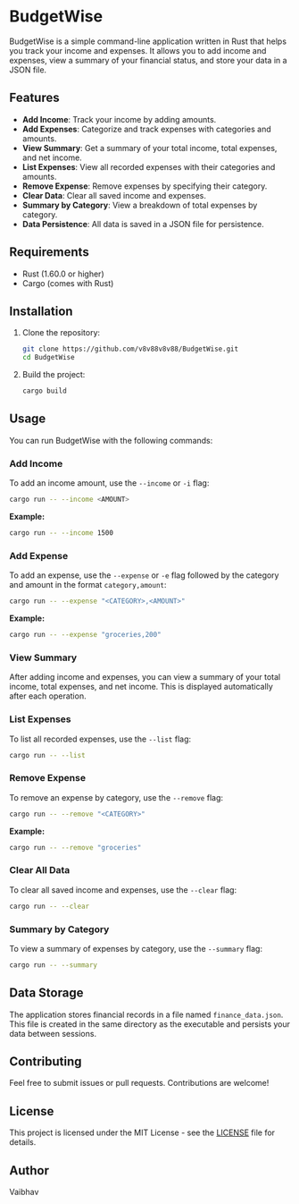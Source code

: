 # BudgetWise

BudgetWise is a simple command-line application written in Rust that helps you track your income and expenses. It allows you to add income and expenses, view a summary of your financial status, and store your data in a JSON file.

## Features

- **Add Income**: Track your income by adding amounts.
- **Add Expenses**: Categorize and track expenses with categories and amounts.
- **View Summary**: Get a summary of your total income, total expenses, and net income.
- **List Expenses**: View all recorded expenses with their categories and amounts.
- **Remove Expense**: Remove expenses by specifying their category.
- **Clear Data**: Clear all saved income and expenses.
- **Summary by Category**: View a breakdown of total expenses by category.
- **Data Persistence**: All data is saved in a JSON file for persistence.

## Requirements

- Rust (1.60.0 or higher)
- Cargo (comes with Rust)

## Installation

1. Clone the repository:

   ```bash
   git clone https://github.com/v8v88v8v88/BudgetWise.git
   cd BudgetWise
   ```

2. Build the project:

   ```bash
   cargo build
   ```

## Usage

You can run BudgetWise with the following commands:

### Add Income

To add an income amount, use the `--income` or `-i` flag:

```bash
cargo run -- --income <AMOUNT>
```

**Example:**

```bash
cargo run -- --income 1500
```

### Add Expense

To add an expense, use the `--expense` or `-e` flag followed by the category and amount in the format `category,amount`:

```bash
cargo run -- --expense "<CATEGORY>,<AMOUNT>"
```

**Example:**

```bash
cargo run -- --expense "groceries,200"
```

### View Summary

After adding income and expenses, you can view a summary of your total income, total expenses, and net income. This is displayed automatically after each operation.

### List Expenses

To list all recorded expenses, use the `--list` flag:

```bash
cargo run -- --list
```

### Remove Expense

To remove an expense by category, use the `--remove` flag:

```bash
cargo run -- --remove "<CATEGORY>"
```

**Example:**

```bash
cargo run -- --remove "groceries"
```

### Clear All Data

To clear all saved income and expenses, use the `--clear` flag:

```bash
cargo run -- --clear
```

### Summary by Category

To view a summary of expenses by category, use the `--summary` flag:

```bash
cargo run -- --summary
```

## Data Storage

The application stores financial records in a file named `finance_data.json`. This file is created in the same directory as the executable and persists your data between sessions.

## Contributing

Feel free to submit issues or pull requests. Contributions are welcome!

## License

This project is licensed under the MIT License - see the [LICENSE](LICENSE) file for details.

## Author

Vaibhav
```
